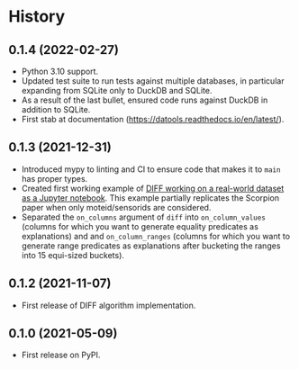 # History

## 0.1.4 (2022-02-27)
* Python 3.10 support.
* Updated test suite to run tests against multiple databases, in particular expanding from SQLite only to DuckDB and SQLite.
* As a result of the last bullet, ensured code runs against DuckDB in addition to SQLite.
* First stab at documentation (https://datools.readthedocs.io/en/latest/).


## 0.1.3 (2021-12-31)
* Introduced mypy to linting and CI to ensure code that makes it to `main` has proper types.
* Created first working example of [DIFF working on a real-world dataset as a Jupyter notebook](https://github.com/marcua/datools/blob/main/examples/diff/intel-sensor.ipynb). This example partially replicates the Scorpion paper when only moteid/sensorids are considered.
* Separated the `on_columns` argument of `diff` into `on_column_values` (columns for which you want to generate equality predicates as explanations) and and `on_column_ranges` (columns for which you want to generate range predicates as explanations after bucketing the ranges into 15 equi-sized buckets).

## 0.1.2 (2021-11-07)
* First release of DIFF algorithm implementation.

## 0.1.0 (2021-05-09)
* First release on PyPI.
